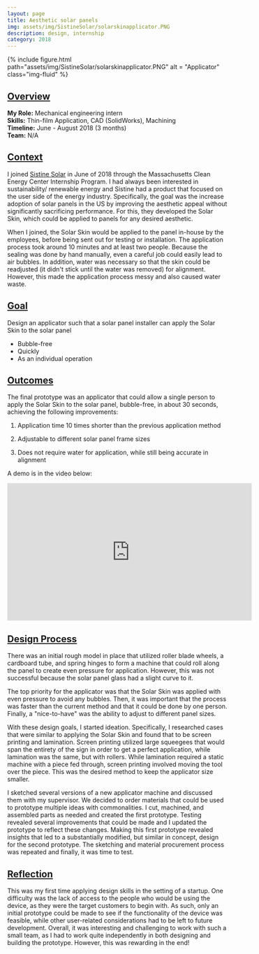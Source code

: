 ```yaml
---
layout: page
title: Aesthetic solar panels 
img: assets/img/SistineSolar/solarskinapplicator.PNG
description: design, internship
category: 2018
---
```

<div class="row">
    <div class="w-50 p-3" style="margin:auto">
        {% include figure.html path="assets/img/SistineSolar/solarskinapplicator.PNG" alt = "Applicator"  class="img-fluid" %}
    </div>
</div>

## <u>Overview</u>
**My Role:** Mechanical engineering intern   
**Skills:** Thin-film Application, CAD (SolidWorks), Machining  
**Timeline:** June - August 2018 (3 months)    
**Team:** N/A 

## <u>Context</u>
I joined <a href="https://www.sistinesolar.com/" target="_blank">Sistine Solar</a> in June of 2018 through the Massachusetts Clean Energy Center Internship Program. I had always been interested in sustainability/ renewable energy and Sistine had a product that focused on the user side of the energy industry. Specifically, the goal was the increase adoption of solar panels in the US by improving the aesthetic appeal without significantly
sacrificing performance. For this, they developed the Solar Skin, which could be applied to panels for any desired aesthetic. 

When I joined, the Solar Skin would be applied to the panel in-house by the employees, before being sent out for testing or installation. The application process took around 10 minutes and at least two people. Because the sealing was done by hand manually, even a careful job could easily lead to air bubbles. In addition, water was necessary so that the skin could be readjusted (it didn't stick until the water was removed) for alignment. However, this made the application process messy and also caused water waste. 

## <u>Goal</u>
Design an applicator such that a solar panel installer can apply the Solar Skin to the solar panel 
- Bubble-free
- Quickly
- As an individual operation

## <u>Outcomes</u>
The final prototype was an applicator that could allow a single person to apply the Solar Skin to the solar panel, bubble-free, in about 30 seconds, achieving the following improvements:

1) Application time 10 times shorter than the previous application method
   
2) Adjustable to different solar panel frame sizes
   
3) Does not require water for application, while still being accurate in alignment

A demo is in the video below:
<div align="center">
<iframe width="560" height="315" src="https://www.youtube.com/embed/HJIptpXXuyg" frameborder="0" allow="accelerometer; autoplay; encrypted-media; gyroscope; picture-in-picture" allowfullscreen></iframe>
</div>

## <u>Design Process</u>
There was an initial rough model in place that utilized roller blade wheels, a cardboard tube, and spring hinges to form a machine that could roll
along the panel to create even pressure for application. However, this was not successful because the solar panel glass had a slight curve to it.

The top priority for the applicator was that the Solar Skin was applied with even pressure to avoid any bubbles. Then, it was important that the 
process was faster than the current method and that it could be done by one person. Finally, a "nice-to-have" was the ability to adjust to different
panel sizes.

With these design goals, I started ideation. Specifically, I researched cases that were similar to applying the Solar Skin and found that to be 
screen printing and lamination. Screen printing utilized large squeegees that would span the entirety of the sign in order to get a perfect 
application, while lamination was the same, but with rollers. While lamination required a static machine with a piece fed through, screen printing
involved moving the tool over the piece. This was the desired method to keep the applicator size smaller.

I sketched several versions of a new applicator machine and discussed them with my supervisor. We decided to order materials that could be used to prototype multiple ideas with commonalities. I cut, machined, and assembled parts as needed and created the first prototype. Testing revealed several improvements that could be made and I updated the prototype to reflect these changes. Making this first prototype revealed insights that led to a substantially modified, but similar in concept, design for the second prototype. The sketching and material procurement process was repeated and finally, it was time to test. 

## <u>Reflection</u>
This was my first time applying design skills in the setting of a startup. One difficulty was the lack of access to the people who would be using the device, as they were the target customers to begin with. As such, only an initial prototype could be made to see if the functionality of the device was feasible, while other user-related considerations had to be left to future development. Overall, it was interesting and challenging to work with such a small team, as I had to work quite independently in both designing and building the prototype. However, this was rewarding in the end!
